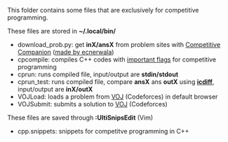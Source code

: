 This folder contains some files that are exclusively for competitive programming.<br>

These files are stored in <b>~/.local/bin/</b>
* download_prob.py: get <b>inX/ansX</b> from problem sites with <a href="https://github.com/jmerle/competitive-companion">Competitive Companion</a> (<a href="https://gist.github.com/ecnerwala/ffc9b8c3f61e87ca043393a135d7794d">made by ecnerwala</a>)
* cpcompile: compiles C++ codes with <a href="https://codeforces.com/blog/entry/15547">important flags</a> for competitive programming
* cprun: runs compiled file, input/output are <b>stdin/stdout</b>
* cprun_test: runs compiled file, compare <b>ansX</b> ans <b>outX</b> using <a href="https://github.com/jeffkaufman/icdiff"><b>icdiff</b></a>, input/output are <b>inX/outX</b>
* VOJLoad: loads a problem from <a href="https://vnoi.info/problems/list/">VOJ</a> (Codeforces) in default browser
* VOJSubmit: submits a solution to <a href="https://vnoi.info/problems/list/">VOJ</a> (Codeforces)

These files are saved through <b>:UltiSnipsEdit</b> (Vim)
* cpp.snippets: snippets for competitve programming in C++

